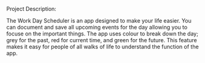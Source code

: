 Project Description:

The Work Day Scheduler is an app designed to make your life easier.  You can document and save all upcoming events for the day allowing you to focuse on the important things.  The app uses colour to break down the day; grey for the past, red for current time, and green for the future.  This feature makes it easy for people of all walks of life to understand the function of the app.

